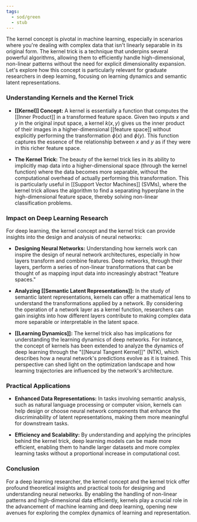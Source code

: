```yaml
---
tags:
  - sod/green
  - stub
---
```


The kernel concept is pivotal in machine learning, especially in scenarios where you're dealing with complex data that isn't linearly separable in its original form. The kernel trick is a technique that underpins several powerful algorithms, allowing them to efficiently handle high-dimensional, non-linear patterns without the need for explicit dimensionality expansion. Let's explore how this concept is particularly relevant for graduate researchers in deep learning, focusing on learning dynamics and semantic latent representations.

### Understanding Kernels and the Kernel Trick

- **[[Kernel]] Concept:** A kernel is essentially a function that computes the [[Inner Product]] in a transformed feature space. Given two inputs $x$ and $y$ in the original input space, a kernel $k(x, y)$ gives us the inner product of their images in a higher-dimensional [[feature space]] without explicitly performing the transformation $\phi(x)$ and $\phi(y)$. This function captures the essence of the relationship between $x$ and $y$ as if they were in this richer feature space.

- **The Kernel Trick:** The beauty of the kernel trick lies in its ability to implicitly map data into a higher-dimensional space (through the kernel function) where the data becomes more separable, without the computational overhead of actually performing this transformation. This is particularly useful in [[Support Vector Machines]] (SVMs), where the kernel trick allows the algorithm to find a separating hyperplane in the high-dimensional feature space, thereby solving non-linear classification problems.

### Impact on Deep Learning Research

For deep learning, the kernel concept and the kernel trick can provide insights into the design and analysis of neural networks:

- **Designing Neural Networks:** Understanding how kernels work can inspire the design of neural network architectures, especially in how layers transform and combine features. Deep networks, through their layers, perform a series of non-linear transformations that can be thought of as mapping input data into increasingly abstract "feature spaces."

- **Analyzing [[Semantic Latent Representations]]:** In the study of semantic latent representations, kernels can offer a mathematical lens to understand the transformations applied by a network. By considering the operation of a network layer as a kernel function, researchers can gain insights into how different layers contribute to making complex data more separable or interpretable in the latent space.

- **[[Learning Dynamics]]:** The kernel trick also has implications for understanding the learning dynamics of deep networks. For instance, the concept of kernels has been extended to analyze the dynamics of deep learning through the "[[Neural Tangent Kernel]]" (NTK), which describes how a neural network's predictions evolve as it is trained. This perspective can shed light on the optimization landscape and how learning trajectories are influenced by the network's architecture.

### Practical Applications

- **Enhanced Data Representations:** In tasks involving semantic analysis, such as natural language processing or computer vision, kernels can help design or choose neural network components that enhance the discriminability of latent representations, making them more meaningful for downstream tasks.

- **Efficiency and Scalability:** By understanding and applying the principles behind the kernel trick, deep learning models can be made more efficient, enabling them to handle larger datasets and more complex learning tasks without a proportional increase in computational cost.

### Conclusion

For a deep learning researcher, the kernel concept and the kernel trick offer profound theoretical insights and practical tools for designing and understanding neural networks. By enabling the handling of non-linear patterns and high-dimensional data efficiently, kernels play a crucial role in the advancement of machine learning and deep learning, opening new avenues for exploring the complex dynamics of learning and representation.